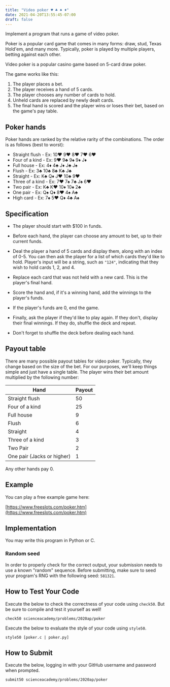 ```yaml
---
title: "Video poker ♥ ♣ ♠ ♦"
date: 2021-04-20T13:55:45-07:00
draft: false
---
```

Implement a program that runs a game of video poker.
<!--more-->

Poker is a popular card game that comes in many forms: draw, stud, Texas Hold'em, and many more. Typically, poker is played by multiple players, betting against each other.

Video poker is a popular casino game based on 5-card draw poker.

The game works like this:

1. The player places a bet.
1. The player receives a hand of 5 cards.
1. The player chooses any number of cards to hold.
1. Unheld cards are replaced by newly dealt cards.
1. The final hand is scored and the player wins or loses their bet, based on the game's pay table.

## Poker hands

Poker hands are ranked by the relative rarity of the combinations. The order is as follows (best to worst):

* Straight flush  - Ex: 10♥ 9♥ 8♥ 7♥ 6♥
* Four of a kind  - Ex: 9♥ 9♣ 9♠ 9♦ J♦
* Full house  - Ex: 4♦ 4♣ J♦ J♣ J♠
* Flush  - Ex: 3♣ 10♣ 8♣ K♣ J♣
* Straight  - Ex: K♣ Q♦ J♥ 10♣ 9♥
* Three of a kind  - Ex: 7♥ 7♠ 7♣ J♠ 6♥
* Two pair  - Ex: K♣ K♥ 10♦ 10♠ 2♣
* One pair  - Ex: Q♠ Q♦ 8♥ 4♠ A♣
* High card - Ex: 7♠ 5♥ Q♦ 4♣ A♠

## Specification

* The player should start with $100 in funds.

* Before each hand, the player can choose any amount to bet, up to their current funds.

* Deal the player a hand of 5 cards and display them, along with an index of 0-5. You can then ask the player for a list of which cards they'd like to hold. Player's input will be a string, such as `"124"`, indicating that they wish to hold cards 1, 2, and 4.

* Replace each card that was not held with a new card. This is the player's final hand.

* Score the hand and, if it's a winning hand, add the winnings to the player's funds.

* If the player's funds are 0, end the game.

* Finally, ask the player if they'd like to play again. If they don't, display their final winnings. If they do, shuffle the deck and repeat.

* Don't forget to shuffle the deck before dealing each hand.

## Payout table

There are many possible payout tables for video poker. Typically, they change based on the size of the bet. For our purposes, we'll keep things simple and just have a single table. The player wins their bet amount multiplied by the following number:

| Hand | Payout |
| ---------|----
| Straight flush |  50
| Four of a kind |  25
| Full house |  9
| Flush |  6
| Straight |  4
| Three of a kind |  3
| Two Pair |  2
| One pair (Jacks or higher) |  1

Any other hands pay 0.

## Example

You can play a free example game here:

[https://www.freeslots.com/poker.htm](https://www.freeslots.com/poker.htm)

## Implementation

You may write this program in Python or C.

### Random seed

In order to properly check for the correct output, your submission needs to use a known "random" sequence. Before submitting, make sure to seed your program's RNG with the following seed: `581321`.

## How to Test Your Code

Execute the below to check the correctness of your code using `check50`. But be sure to compile and test it yourself as well!

```
check50 scienceacademy/problems/2020ap/poker
```

Execute the below to evaluate the style of your code using `style50`.

```
style50 [poker.c | poker.py]
```

## How to Submit

Execute the below, logging in with your GitHub username and password when prompted.

```
submit50 scienceacademy/problems/2020ap/poker
```